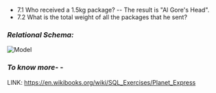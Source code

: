 - 7.1 Who received a 1.5kg package?
    -- The result is "Al Gore's Head".
- 7.2 What is the total weight of all the packages that he sent?

### **_Relational Schema:_**
![Model](https://upload.wikimedia.org/wikipedia/commons/c/c0/Planet-express-db.png)

### **_To know more-_** - 
LINK: https://en.wikibooks.org/wiki/SQL_Exercises/Planet_Express
